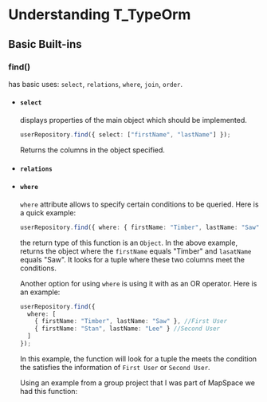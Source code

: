 # Understanding T_TypeOrm

## Basic Built-ins

### find()

has basic uses: `select`, `relations`,  `where`, `join`, `order`.

* #### `select`

  displays properties of the main object which should be implemented.

  ```typescript
  userRepository.find({ select: ["firstName", "lastName"] });
  ```

  Returns the columns in the object specified.  

* #### `relations`

* #### `where`  

  `where` attribute allows to specify certain conditions to be queried. Here is a quick example:
  
  ```typescript
  userRepository.find({ where: { firstName: "Timber", lastName: "Saw" } });
  ```
  
  the return type of this function is an `Object`. In the above example, returns the object where the `firstName` equals "Timber" and `lasatName`  equals "Saw". It looks for a tuple where these two columns meet the conditions. 
  
  Another option for using `where` is using it with as an OR operator. Here is an example:
  
  ```typescript
  userRepository.find({
    where: [
      { firstName: "Timber", lastName: "Saw" }, //First User
      { firstName: "Stan", lastName: "Lee" } //Second User
    ]
  });
  ```
  
  In this example, the function will look for a tuple the meets the condition the satisfies the information of `First User` or `Second User`. 
  
  
  
  Using an example from a group project that I was part of MapSpace we had this function:
  
  
  
  
  
  
  
  
  
  
